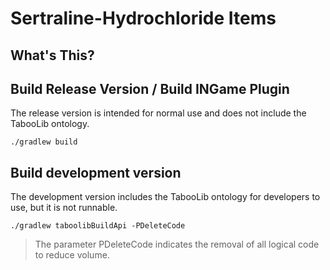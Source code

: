# Sertraline-Hydrochloride Items

## What's This?


## Build Release Version / Build INGame Plugin
The release version is intended for normal use and does not include the TabooLib ontology.

```
./gradlew build
```

## Build development version
The development version includes the TabooLib ontology for developers to use, but it is not runnable.

```
./gradlew taboolibBuildApi -PDeleteCode
```

>The parameter PDeleteCode indicates the removal of all logical code to reduce volume.
